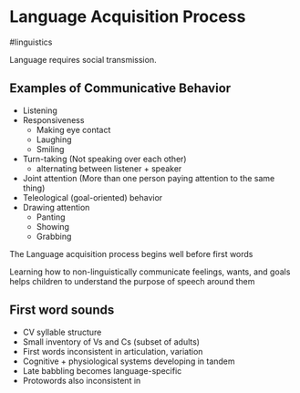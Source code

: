 # Language Acquisition Process
#linguistics 

Language requires social transmission.

## Examples of Communicative Behavior

- Listening
- Responsiveness 
	- Making eye contact
	- Laughing
	- Smiling
- Turn-taking (Not speaking over each other)
	- alternating between listener + speaker
- Joint attention (More than one person paying attention to the same thing)
- Teleological (goal-oriented) behavior
- Drawing attention
	- Panting
	- Showing
	- Grabbing


The Language acquisition process begins well before first words

Learning how to non-linguistically communicate feelings, wants, and goals helps children to understand the purpose of speech around them


## First word sounds

- CV syllable structure
- Small inventory of Vs and Cs (subset of adults)
- First words inconsistent in articulation, variation
- Cognitive + physiological systems developing in tandem
- Late babbling becomes language-specific 
- Protowords also inconsistent in 